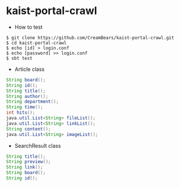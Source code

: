 # kaist-portal-crawl

* How to test
```shell
$ git clone https://github.com/CreamBears/kaist-portal-crawl.git
$ cd kaist-portal-crawl
$ echo [id] > login.conf
$ echo [password] >> login.conf
$ sbt test
```
* Article class
```Java
String board();
String id();
String title();
String author();
String department();
String time();
int hits();
java.util.List<String> fileList();
java.util.List<String> linkList();
String content();
java.util.List<String> imageList();
```

* SearchResult class
```Java
String title();
String preview();
String link();
String board();
String id();
```

